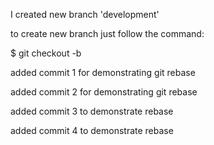 I created new branch 'development'

to create new branch just follow the command:

$ git checkout -b <new branch name>

added commit 1 for demonstrating git rebase

added commit 2 for demonstrating git rebase

added commit 3 to demonstrate rebase

added commit 4 to demonstrate rebase